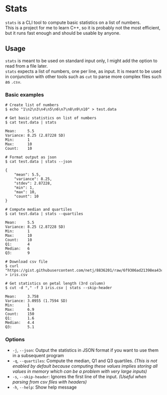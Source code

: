 # Stats

`stats` is a CLI tool to compute basic statistics on a list of numbers.  
This is a project for me to learn C++, so it is probably not the most efficient, 
but it runs fast enough and should be usable by anyone. 

## Usage

`stats` is meant to be used on standard input only, I might add the option to read from a file later.   
`stats` expects a list of numbers, one per line, as input. It is meant to be used in conjunction with other
tools such as `cut` to parse more complex files such as `.csv`. 

### Basic examples
```shell
# Create list of numbers
$ echo "1\n2\n3\n4\n5\n6\n7\n8\n9\n10" > test.data

# Get basic statistics on list of numbers 
$ cat test.data | stats

Mean:     5.5
Variance: 8.25 (2.87228 SD)
Min:      1
Max:      10
Count:    10

# Format output as json
$ cat test.data | stats --json

{
	"mean": 5.5,
	"variance": 8.25,
	"stdev": 2.87228,
	"min": 1,
	"max": 10,
	"count": 10
}

# Compute median and quartiles
$ cat test.data | stats --quartiles

Mean:     5.5
Variance: 8.25 (2.87228 SD)
Min:      1
Max:      10
Count:    10
Q1:       4
Median:   6
Q3:       9

# Download csv file
$ curl "https://gist.githubusercontent.com/netj/8836201/raw/6f9306ad21398ea43cba4f7d537619d0e07d5ae3/iris.csv" > iris.csv

# Get statistics on petal length (3rd column)
$ cut -d "," -f 3 iris.csv | stats --skip-header

Mean:     3.758
Variance: 3.0955 (1.7594 SD)
Min:      1
Max:      6.9
Count:    150
Q1:       1.6
Median:   4.4
Q3:       5.1
```

### Options

- `-j`, `--json`: Output the statistics in JSON format if you want to use them in a subsequent program
- `-q`, `--quartiles`: Compute the median, Q1 and Q3 quartiles. *(This is not enabled by default because computing 
these values implies storing all values in memory which can be a problem with very large inputs)* 
- `-s`, `--skip-header`: Ignores the first line of the input. *(Useful when parsing from csv files with headers)* 
- `-h`, `--help`: Show help message